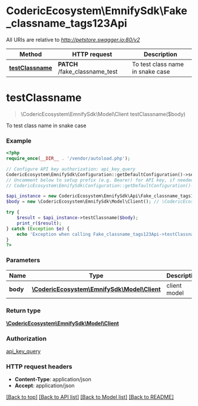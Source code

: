 # CodericEcosystem\EmnifySdk\Fake_classname_tags123Api

All URIs are relative to *http://petstore.swagger.io:80/v2*

Method | HTTP request | Description
------------- | ------------- | -------------
[**testClassname**](Fake_classname_tags123Api.md#testClassname) | **PATCH** /fake_classname_test | To test class name in snake case


# **testClassname**
> \CodericEcosystem\EmnifySdk\Model\Client testClassname($body)

To test class name in snake case

### Example
```php
<?php
require_once(__DIR__ . '/vendor/autoload.php');

// Configure API key authorization: api_key_query
CodericEcosystem\EmnifySdk\Configuration::getDefaultConfiguration()->setApiKey('api_key_query', 'YOUR_API_KEY');
// Uncomment below to setup prefix (e.g. Bearer) for API key, if needed
// CodericEcosystem\EmnifySdk\Configuration::getDefaultConfiguration()->setApiKeyPrefix('api_key_query', 'Bearer');

$api_instance = new CodericEcosystem\EmnifySdk\Api\Fake_classname_tags123Api(new \Http\Adapter\Guzzle6\Client());
$body = new \CodericEcosystem\EmnifySdk\Model\Client(); // \CodericEcosystem\EmnifySdk\Model\Client | client model

try {
    $result = $api_instance->testClassname($body);
    print_r($result);
} catch (Exception $e) {
    echo 'Exception when calling Fake_classname_tags123Api->testClassname: ', $e->getMessage(), PHP_EOL;
}
?>
```

### Parameters

Name | Type | Description  | Notes
------------- | ------------- | ------------- | -------------
 **body** | [**\CodericEcosystem\EmnifySdk\Model\Client**](../Model/Client.md)| client model |

### Return type

[**\CodericEcosystem\EmnifySdk\Model\Client**](../Model/Client.md)

### Authorization

[api_key_query](../../README.md#api_key_query)

### HTTP request headers

 - **Content-Type**: application/json
 - **Accept**: application/json

[[Back to top]](#) [[Back to API list]](../../README.md#documentation-for-api-endpoints) [[Back to Model list]](../../README.md#documentation-for-models) [[Back to README]](../../README.md)

